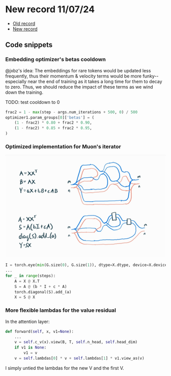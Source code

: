 # New record 11/07/24

* [Old record](dd7304a6-cc43-4d5e-adb8-c070111464a1.txt)
* [New record](6c9d875b-ad91-46c9-9ede-2c7f998b9b16.txt)

## Code snippets

### Embedding optimizer's betas cooldown

@jxbz's idea: The embeddings for rare tokens would be updated less frequently, thus their momentum & velocity terms would be more funky--especially near the end of training as it takes a long time for them to decay to zero. Thus, we should reduce the impact of these terms as we wind down the training.

TODO: test cooldown to 0

```python
frac2 = 1 - max(step - args.num_iterations + 500, 0) / 500
optimizer1.param_groups[0]['betas'] = (
    (1 - frac2) * 0.80 + frac2 * 0.90,
    (1 - frac2) * 0.85 + frac2 * 0.95,
)
```

### Optimized implementation for Muon's iterator

![Algebraic rewrites](muon_algebraic_rewrites.png)

```python
I = torch.eye(min(G.size(0), G.size(1)), dtype=X.dtype, device=X.device)
...
for _ in range(steps):
    A = X @ X.T
    S = A @ (b * I + c * A)
    torch.diagonal(S).add_(a)
    X = S @ X
```

### More flexible lambdas for the value residual

In the attention layer:

```python
def forward(self, x, v1=None):
    ...
    v = self.c_v(x).view(B, T, self.n_head, self.head_dim)
    if v1 is None:
        v1 = v
    v = self.lambdas[0] * v + self.lambdas[1] * v1.view_as(v)
```

I simply untied the lambdas for the new V and the first V.

